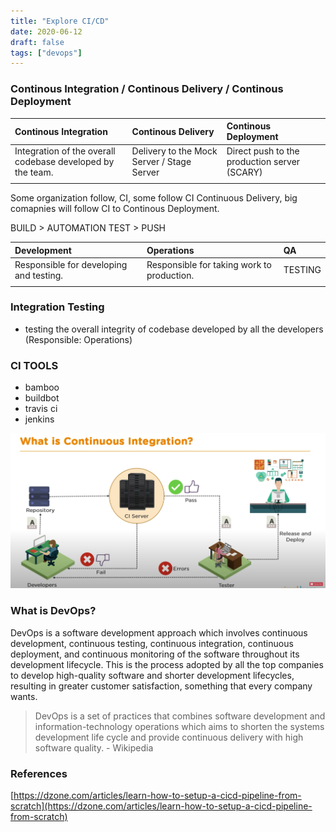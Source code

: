 ```yaml
---
title: "Explore CI/CD"
date: 2020-06-12
draft: false
tags: ["devops"]
---
```


### Continous Integration / Continous Delivery / Continous Deployment

| Continous Integration                                      | Continous Delivery                         | Continous Deployment                         |
| :-------------------------------------------------------   | :---------------------------------------   | :------------------------------------------- |
| Integration of the overall codebase developed by the team. | Delivery to the Mock Server / Stage Server | Direct push to the production server (SCARY) |
|                                                            |                                            |                                              |

Some organization follow, CI, some follow CI Continuous Delivery, big comapnies will follow CI to Continous Deployment.

BUILD > AUTOMATION TEST > PUSH


| Development                             | Operations                                 | QA      |
| :-------------------------------------- | :----------------------------------------- | :-      |
| Responsible for developing and testing. | Responsible for taking work to production. | TESTING |
|                                         |                                            |         |

### Integration Testing
- testing the overall integrity of codebase developed by all the developers (Responsible: Operations)

### CI TOOLS

- bamboo
- buildbot
- travis ci
- jenkins

![What is CI](/assets/img/posts/what-is-ci.png)

### What is DevOps?

DevOps is a software development approach which involves continuous development, continuous testing, continuous integration, continuous deployment, and continuous monitoring of the software throughout its development lifecycle. This is the process adopted by all the top companies to develop high-quality software and shorter development lifecycles, resulting in greater customer satisfaction, something that every company wants.

> DevOps is a set of practices that combines software development
and information-technology operations which aims to shorten the systems development
life cycle and provide continuous delivery with high software quality. - Wikipedia

### References

[https://dzone.com/articles/learn-how-to-setup-a-cicd-pipeline-from-scratch](https://dzone.com/articles/learn-how-to-setup-a-cicd-pipeline-from-scratch)
